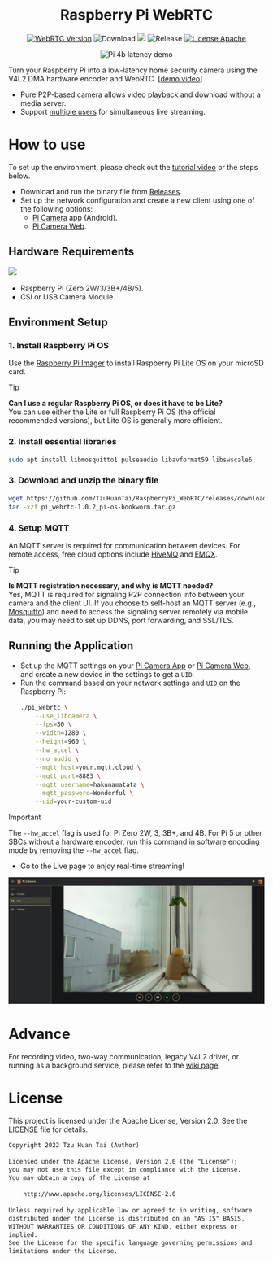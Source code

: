 <h1 align="center">
    Raspberry Pi WebRTC
</h1>

<p align="center">
    <a href="https://chromium.googlesource.com/external/webrtc/+/branch-heads/5790"><img src="https://img.shields.io/badge/libwebrtc-m115.5790-red.svg" alt="WebRTC Version"></a>
    <img src="https://img.shields.io/github/downloads/TzuHuanTai/RaspberryPi_WebRTC/total.svg?color=yellow" alt="Download">
    <img src="https://img.shields.io/badge/C%2B%2B-20-brightgreen?logo=cplusplus">
    <img src="https://img.shields.io/github/v/release/TzuHuanTai/RaspberryPi_WebRTC?color=blue" alt="Release">
    <a href="https://opensource.org/licenses/Apache-2.0"><img src="https://img.shields.io/badge/License-Apache_2.0-purple.svg" alt="License Apache"></a>
</p>

<p align=center>
    <img src="doc/pi_4b_latency_demo.gif" alt="Pi 4b latency demo">
</p>

Turn your Raspberry Pi into a low-latency home security camera using the V4L2 DMA hardware encoder and WebRTC. [[demo video](https://www.youtube.com/watch?v=JZ5bcSAsXog)]

- Pure P2P-based camera allows video playback and download without a media server.
- Support [multiple users](doc/pi_4b_users_demo.gif) for simultaneous live streaming.

# How to use

To set up the environment, please check out the [tutorial video](https://youtu.be/g5Npb6DsO-0) or the steps below.

* Download and run the binary file from [Releases](https://github.com/TzuHuanTai/RaspberryPi_WebRTC/releases).
* Set up the network configuration and create a new client using one of the following options:
    * [Pi Camera](https://github.com/TzuHuanTai/Pi-Camera) app (Android).
    * [Pi Camera Web](https://picamera.live).

## Hardware Requirements

<img src="https://assets.raspberrypi.com/static/51035ec4c2f8f630b3d26c32e90c93f1/2b8d7/zero2-hero.webp" height="96">

* Raspberry Pi (Zero 2W/3/3B+/4B/5).
* CSI or USB Camera Module.

## Environment Setup

### 1. Install Raspberry Pi OS

Use the [Raspberry Pi Imager](https://www.raspberrypi.com/software/) to install Raspberry Pi Lite OS on your microSD card.

> [!TIP]
> **Can I use a regular Raspberry Pi OS, or does it have to be Lite?**<br/>
> You can use either the Lite or full Raspberry Pi OS (the official recommended versions), but Lite OS is generally more efficient.

### 2. Install essential libraries

```bash
sudo apt install libmosquitto1 pulseaudio libavformat59 libswscale6
```

### 3. Download and unzip the binary file

```bash
wget https://github.com/TzuHuanTai/RaspberryPi_WebRTC/releases/download/v1.0.2/pi_webrtc-1.0.2_pi-os-bookworm.tar.gz
tar -xzf pi_webrtc-1.0.2_pi-os-bookworm.tar.gz
```

### 4. Setup MQTT

An MQTT server is required for communication between devices. For remote access, free cloud options include [HiveMQ](https://www.hivemq.com) and [EMQX](https://www.emqx.com/en).
> [!TIP]
> **Is MQTT registration necessary, and why is MQTT needed?**<br/>
> Yes, MQTT is required for signaling P2P connection info between your camera and the client UI.
If you choose to self-host an MQTT server (e.g., [Mosquitto](doc/SETUP_MOSQUITTO.md)) and need to access the signaling server remotely via mobile data, you may need to set up DDNS, port forwarding, and SSL/TLS.

## Running the Application

* Set up the MQTT settings on your [Pi Camera App](https://github.com/TzuHuanTai/Pi-Camera) or [Pi Camera Web](https://picamera.live), and create a new device in the settings to get a `UID`. 
* Run the command based on your network settings and `UID` on the Raspberry Pi:
    ```bash
    ./pi_webrtc \
        --use_libcamera \
        --fps=30 \
        --width=1280 \
        --height=960 \
        --hw_accel \
        --no_audio \
        --mqtt_host=your.mqtt.cloud \
        --mqtt_port=8883 \
        --mqtt_username=hakunamatata \
        --mqtt_password=Wonderful \
        --uid=your-custom-uid
    ```

> [!IMPORTANT]
> The `--hw_accel` flag is used for Pi Zero 2W, 3, 3B+, and 4B. For Pi 5 or other SBCs without a hardware encoder, run this command in software encoding mode by removing the `--hw_accel` flag.
* Go to the Live page to enjoy real-time streaming!

<p align=center>
    <img src="doc/web_live_demo.jpg" alt="Pi 5 live demo on web">
</p>

# Advance

For recording video, two-way communication, legacy V4L2 driver, or running as a background service, please refer to the [wiki page](https://github.com/TzuHuanTai/RaspberryPi_WebRTC/wiki/Advanced-Settings).

# License

This project is licensed under the Apache License, Version 2.0. See the [LICENSE](LICENSE) file for details.

```
Copyright 2022 Tzu Huan Tai (Author)

Licensed under the Apache License, Version 2.0 (the "License");
you may not use this file except in compliance with the License.
You may obtain a copy of the License at

    http://www.apache.org/licenses/LICENSE-2.0

Unless required by applicable law or agreed to in writing, software
distributed under the License is distributed on an "AS IS" BASIS,
WITHOUT WARRANTIES OR CONDITIONS OF ANY KIND, either express or implied.
See the License for the specific language governing permissions and
limitations under the License.
```
